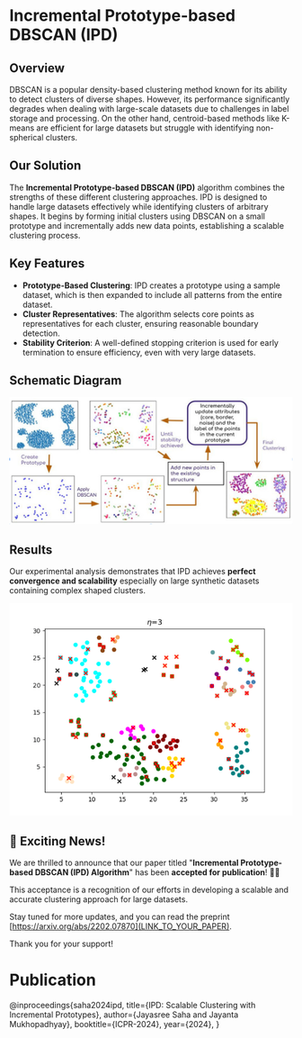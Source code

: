 # Incremental Prototype-based DBSCAN (IPD)

## Overview 
DBSCAN is a popular density-based clustering method known for its ability to detect clusters of diverse shapes. However, its performance significantly degrades when dealing with large-scale datasets due to challenges in label storage and processing. On the other hand, centroid-based methods like K-means are efficient for large datasets but struggle with identifying non-spherical clusters.


## Our Solution

The **Incremental Prototype-based DBSCAN (IPD)** algorithm combines the strengths of these different clustering approaches. IPD is designed to handle large datasets effectively while identifying clusters of arbitrary shapes. It begins by forming initial clusters using DBSCAN on a small prototype and incrementally adds new data points, establishing a scalable clustering process.

## Key Features

-   **Prototype-Based Clustering**: IPD creates a prototype using a sample dataset, which is then expanded to include all patterns from the entire dataset.
-   **Cluster Representatives**: The algorithm selects core points as representatives for each cluster, ensuring reasonable boundary detection.
-   **Stability Criterion**: A well-defined stopping criterion is used for early termination to ensure efficiency, even with very large datasets.

##  Schematic Diagram
![Flow Diagram](images/work_flow.png)
## Results 
Our experimental analysis demonstrates that IPD achieves **perfect convergence and scalability** especially on large synthetic datasets containing complex shaped clusters.

![Clustering Animation](images/animation.gif)

## 🎉 Exciting News!

We are thrilled to announce that our paper titled "**Incremental Prototype-based DBSCAN (IPD) Algorithm**" has been **accepted for publication**! 🚀✨ 

This acceptance is a recognition of our efforts in developing a scalable and accurate clustering approach for large datasets. 

Stay tuned for more updates, and you can read the preprint [https://arxiv.org/abs/2202.07870](LINK_TO_YOUR_PAPER). 

Thank you for your support!




# Publication

@inproceedings{saha2024ipd, 
title={IPD: Scalable Clustering with Incremental Prototypes}, 
author={Jayasree Saha and Jayanta Mukhopadhyay}, 
booktitle={ICPR-2024}, 
year={2024}, 
 }
